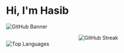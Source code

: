 # Hi, I'm Hasib

![GitHub Banner](https://i.ibb.co/0Y3DfXp/Linkdn-banner.png)

<div align="center">

  <img src="https://github-readme-streak-stats.herokuapp.com/?user=kaziabulhasib" alt="GitHub Streak" />
  
</div>
<img src="https://github-readme-stats.vercel.app/api/top-langs/?username=kaziabulhasib&layout=compact" alt="Top Languages" />
